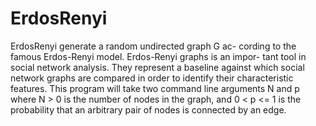 # ErdosRenyi
ErdosRenyi generate a random undirected graph G ac-
cording to the famous Erdos-Renyi model. Erdos-Renyi graphs is an impor-
tant tool in social network analysis. They represent a baseline against which
social network graphs are compared in order to identify their characteristic
features.
This program will take two command line arguments N and p where N > 0
is the number of nodes in the graph, and 0 < p <= 1 is the probability
that an arbitrary pair of nodes is connected by an edge.
